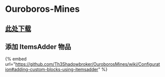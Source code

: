 # Ouroboros-Mines

## [此处下载](https://www.spigotmc.org/resources/ouroboros-mines.72325/)

## 添加 ItemsAdder 物品

{% embed url="https://github.com/Th3Shadowbroker/OuroborosMines/wiki/Configuration#adding-custom-blocks-using-itemsadder" %}
